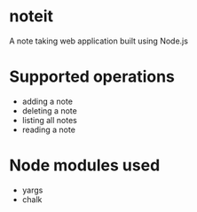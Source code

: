# noteit
A note taking web application built using Node.js

# Supported operations
* adding a note
* deleting a note
* listing all notes
* reading a note

# Node modules used
* yargs
* chalk
